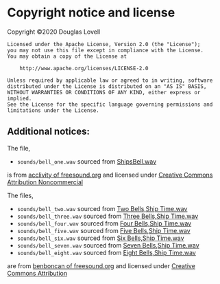 # Copyright notice and license

Copyright ©2020 Douglas Lovell

    Licensed under the Apache License, Version 2.0 (the "License");
    you may not use this file except in compliance with the License.
    You may obtain a copy of the License at

        http://www.apache.org/licenses/LICENSE-2.0

    Unless required by applicable law or agreed to in writing, software
    distributed under the License is distributed on an "AS IS" BASIS,
    WITHOUT WARRANTIES OR CONDITIONS OF ANY KIND, either express or implied.
    See the License for the specific language governing permissions and
    limitations under the License.

## Additional notices:

The file,
 - `sounds/bell_one.wav` sourced from
[ShipsBell.wav](https://freesound.org/people/acclivity/sounds/32304/)

 is from
[acclivity of freesound.org](https://freesound.org/people/acclivity/)
and licensed under
[Creative Commons Attribution Noncommercial](https://creativecommons.org/licenses/by-nc/3.0/legalcode)

The files,

 - `sounds/bell_two.wav` sourced from
 [Two Bells,Ship Time.wav](https://freesound.org/people/Benboncan/sounds/77699/)
 - `sounds/bell_three.wav` sourced from
 [Three Bells,Ship Time.wav](https://freesound.org/people/Benboncan/sounds/77698/)
 - `sounds/bell_four.wav` sourced from
 [Four Bells,Ship Time.wav](https://freesound.org/people/Benboncan/sounds/77694/)
 - `sounds/bell_five.wav` sourced from
 [Five Bells,Ship Time.wav](https://freesound.org/people/Benboncan/sounds/77693/)
- `sounds/bell_six.wav` sourced from
[Six Bells,Ship Time.wav](https://freesound.org/people/Benboncan/sounds/77697/)
 - `sounds/bell_seven.wav` sourced from
 [Seven Bells,Ship Time.wav](https://freesound.org/people/Benboncan/sounds/77696/)
 - `sounds/bell_eight.wav` sourced from
 [Eight Bells,Ship Time.wav](https://freesound.org/people/Benboncan/sounds/77692/)

are from [benboncan of freesound.org](https://freesound.org/people/Benboncan/)
and licensed under
[Creative Commons Attribution](https://creativecommons.org/licenses/by/3.0/legalcode)
